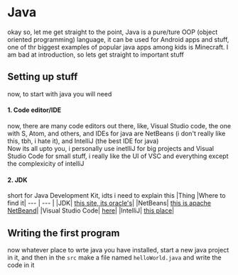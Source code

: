 # Java
okay so, let me get straight to the point, Java is a pure/ture OOP (object oriented programming) language, it can be used for Android apps and stuff, one of thr biggest examples of popular java apps among kids is Minecraft. I am bad at introduction, so lets get straight to important stuff
## Setting up stuff
now, to start with java you will need
#### 1. Code editor/IDE
now, there are many code editors out there, like, Visual Studio code, the one with S, Atom, and others, and IDEs for java are NetBeans (i don't really like this, tbh, i hate it), and IntelliJ (the best IDE for java)  
Now its all upto you, i personally use inetlliJ for big projects and Visual Studio Code for small stuff, i really like the UI of VSC and everything except the complexicity of intelliJ
#### 2. JDK
short for Java Development Kit, idts i need to explain this
|Thing |Where to find it|
--- | --- |
|JDK| [this site, its oracle's](https://www.oracle.com/java/technologies/javase/javase-jdk8-downloads.html)|
|NetBeans| [this is apache NetBeand](https://netbeans.apache.org/download/index.html)|
|Visual Studio Code| [here](https://code.visualstudio.com/Download)|
|IntelliJ| [this place](https://www.jetbrains.com/idea/download/?fromIDE=)|
## Writing the first program
now whatever place to wrte java you have installed, start a new java project in it, and then in the `src` make a file named `helloWorld.java` and write the code in it

